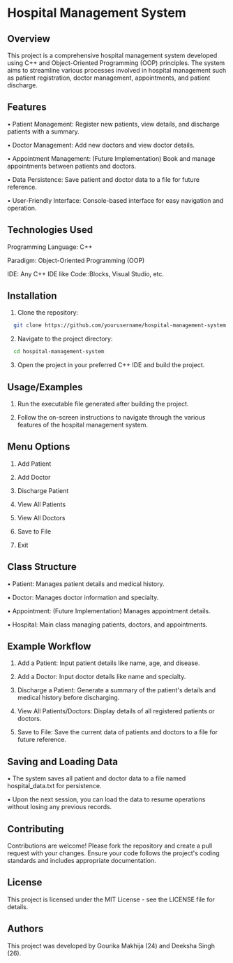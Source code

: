 
# Hospital Management System

## Overview
This project is a comprehensive hospital management system developed using C++ and Object-Oriented Programming (OOP) principles. The system aims to streamline various processes involved in hospital management such as patient registration, doctor management, appointments, and patient discharge.

## Features

• Patient Management: Register new patients, view details, and discharge patients with a summary.

• Doctor Management: Add new doctors and view doctor details.

• Appointment Management: (Future Implementation) Book and manage appointments between patients and doctors.

• Data Persistence: Save patient and doctor data to a file for future reference.

• User-Friendly Interface: Console-based interface for easy navigation and operation.

## Technologies Used

Programming Language: C++

Paradigm: Object-Oriented Programming (OOP)

IDE: Any C++ IDE like Code::Blocks, Visual Studio, etc.






## Installation

1. Clone the repository:

```bash
  git clone https://github.com/yourusername/hospital-management-system.git
```

2. Navigate to the project directory:

```bash
  cd hospital-management-system
```

3. Open the project in your preferred C++ IDE and build the project.
    
## Usage/Examples

1. Run the executable file generated after building the project.

2. Follow the on-screen instructions to navigate through the various features of the hospital management system.

## Menu Options

1. Add Patient

2. Add Doctor

3. Discharge Patient

4. View All Patients

5. View All Doctors

6. Save to File

7. Exit

## Class Structure
• Patient: Manages patient details and medical history.

• Doctor: Manages doctor information and specialty.

• Appointment: (Future Implementation) Manages appointment details.

• Hospital: Main class managing patients, doctors, and appointments.

## Example Workflow
1. Add a Patient: Input patient details like name, age, and disease.

2. Add a Doctor: Input doctor details like name and specialty.

3. Discharge a Patient: Generate a summary of the patient's details and medical history before discharging.

4. View All Patients/Doctors: Display details of all registered patients or doctors.

5. Save to File: Save the current data of patients and doctors to a file for future reference.

## Saving and Loading Data
• The system saves all patient and doctor data to a file named hospital_data.txt for persistence.

• Upon the next session, you can load the data to resume operations without losing any previous records.

## Contributing
Contributions are welcome! Please fork the repository and create a pull request with your changes. Ensure your code follows the project's coding standards and includes appropriate documentation.

## License
This project is licensed under the MIT License - see the LICENSE file for details.

## Authors
This project was developed by Gourika Makhija (24) and Deeksha Singh (26).



